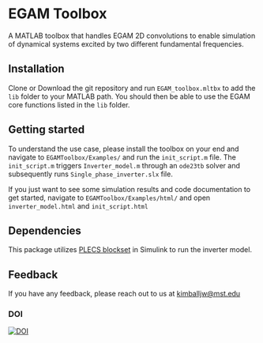 
# EGAM Toolbox

A MATLAB toolbox that handles EGAM 2D convolutions to enable simulation of dynamical systems excited by two different fundamental frequencies. 




## Installation

Clone or Download the git repository and run `EGAM_toolbox.mltbx` to add the `lib` folder to your MATLAB path. You should then be able to use the EGAM core functions listed in the `lib` folder.


    
## Getting started

To understand the use case, please install the toolbox on your end and navigate to `EGAMToolbox/Examples/` and run the `init_script.m` file. The `init_script.m` triggers `Inverter_model.m` through an `ode23tb` solver and subsequently runs `Single_phase_inverter.slx` file.

If you just want to see some simulation results and code documentation to get started, navigate to `EGAMToolbox/Examples/html/` and open `inverter_model.html` and `init_script.html`

## Dependencies
This package utilizes [PLECS blockset](https://www.plexim.com/support/videos/introduction-plecs-blockset) in Simulink to run the inverter model.


## Feedback

If you have any feedback, please reach out to us at kimballjw@mst.edu

### DOI
[![DOI](https://zenodo.org/badge/611948394.svg)](https://zenodo.org/badge/latestdoi/611948394)

